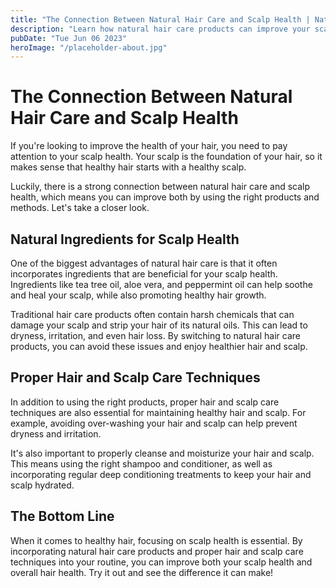 ```yaml
---
title: "The Connection Between Natural Hair Care and Scalp Health | Natural Hair Care Products"
description: "Learn how natural hair care products can improve your scalp health and overall hair health. Discover the connection between natural hair care and scalp health with our expert guide."
pubDate: "Tue Jun 06 2023"
heroImage: "/placeholder-about.jpg"
---
```


# The Connection Between Natural Hair Care and Scalp Health

If you&#39;re looking to improve the health of your hair, you need to pay attention to your scalp health. Your scalp is the foundation of your hair, so it makes sense that healthy hair starts with a healthy scalp.

Luckily, there is a strong connection between natural hair care and scalp health, which means you can improve both by using the right products and methods. Let&#39;s take a closer look.

## Natural Ingredients for Scalp Health

One of the biggest advantages of natural hair care is that it often incorporates ingredients that are beneficial for your scalp health. Ingredients like tea tree oil, aloe vera, and peppermint oil can help soothe and heal your scalp, while also promoting healthy hair growth.

Traditional hair care products often contain harsh chemicals that can damage your scalp and strip your hair of its natural oils. This can lead to dryness, irritation, and even hair loss. By switching to natural hair care products, you can avoid these issues and enjoy healthier hair and scalp.

## Proper Hair and Scalp Care Techniques

In addition to using the right products, proper hair and scalp care techniques are also essential for maintaining healthy hair and scalp. For example, avoiding over-washing your hair and scalp can help prevent dryness and irritation.

It&#39;s also important to properly cleanse and moisturize your hair and scalp. This means using the right shampoo and conditioner, as well as incorporating regular deep conditioning treatments to keep your hair and scalp hydrated.

## The Bottom Line

When it comes to healthy hair, focusing on scalp health is essential. By incorporating natural hair care products and proper hair and scalp care techniques into your routine, you can improve both your scalp health and overall hair health. Try it out and see the difference it can make!